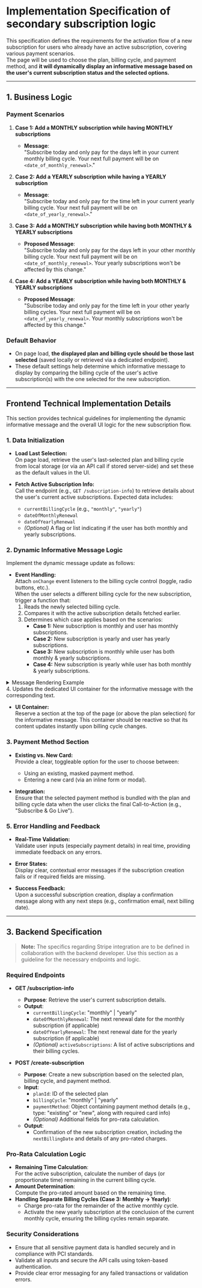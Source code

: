 # Implementation Specification of secondary subscription logic

This specification defines the requirements for the activation flow of a new subscription for users who already have an active subscription, covering various payment scenarios.  
The page will be used to choose the plan, billing cycle, and payment method, and **it will dynamically display an informative message based on the user's current subscription status and the selected options.**

---

## 1. Business Logic

### Payment Scenarios
1. **Case 1: Add a MONTHLY subscription while having MONTHLY subscriptions**  
   - **Message**:  
     "Subscribe today and only pay for the days left in your current monthly billing cycle. Your next full payment will be on `<date_of_monthly_renewal>`."

2. **Case 2: Add a YEARLY subscription while having a YEARLY subscription**  
   - **Message**:  
     "Subscribe today and only pay for the time left in your current yearly billing cycle. Your next full payment will be on `<date_of_yearly_renewal>`."

3. **Case 3: Add a MONTHLY subscription while having both MONTHLY & YEARLY subscriptions**  
   - **Proposed Message**:  
     "Subscribe today and only pay for the days left in your other monthly billing cycle. Your next full payment will be on `<date_of_monthly_renewal>`. Your yearly subscriptions won't be affected by this change."

4. **Case 4: Add a YEARLY subscription while having both MONTHLY & YEARLY subscriptions**  
   - **Proposed Message**:  
     "Subscribe today and only pay for the time left in your other yearly billing cycles. Your next full payment will be on `<date_of_yearly_renewal>`. Your monthly subscriptions won't be affected by this change."

### Default Behavior
- On page load, **the displayed plan and billing cycle should be those last selected** (saved locally or retrieved via a dedicated endpoint).
- These default settings help determine which informative message to display by comparing the billing cycle of the user's active subscription(s) with the one selected for the new subscription.

---

## Frontend Technical Implementation Details

This section provides technical guidelines for implementing the dynamic informative message and the overall UI logic for the new subscription flow.

### 1. Data Initialization

- **Load Last Selection:**  
  On page load, retrieve the user's last-selected plan and billing cycle from local storage (or via an API call if stored server-side) and set these as the default values in the UI.

- **Fetch Active Subscription Info:**  
  Call the endpoint (e.g., `GET /subscription-info`) to retrieve details about the user's current active subscriptions. Expected data includes:
  - `currentBillingCycle` (e.g., `"monthly"`, `"yearly"`)
  - `dateOfMonthlyRenewal`
  - `dateOfYearlyRenewal`
  - *(Optional)* A flag or list indicating if the user has both monthly and yearly subscriptions.

### 2. Dynamic Informative Message Logic

Implement the dynamic message update as follows:

- **Event Handling:**  
  Attach `onChange` event listeners to the billing cycle control (toggle, radio buttons, etc.).  
  When the user selects a different billing cycle for the new subscription, trigger a function that:
  1. Reads the newly selected billing cycle.
  2. Compares it with the active subscription details fetched earlier.
  3. Determines which case applies based on the scenarios:
     - **Case 1:** New subscription is monthly and user has monthly subscriptions.
     - **Case 2:** New subscription is yearly and user has yearly subscriptions.
     - **Case 3:** New subscription is monthly while user has both monthly & yearly subscriptions.
     - **Case 4:** New subscription is yearly while user has both monthly & yearly subscriptions.

<details><summary>Message Rendering Example</summary>

Based on the case determined in the dynamic function, render one of the following messages:

- **Case 1 (Monthly → Monthly):**  
  Display:  
  `"Subscribe today and only pay for the days left in your current monthly billing cycle. Your next full payment will be on <date_of_monthly_renewal>."`

- **Case 2 (Yearly → Yearly):**  
  Display:  
  `"Subscribe today and only pay for the time left in your current yearly billing cycle. Your next full payment will be on <date_of_yearly_renewal>."`

- **Case 3 (Monthly → Both Monthly & Yearly):**  
  Display:  
  `"Subscribe today and only pay for the days left in your other monthly billing cycle. Your next full payment will be on <date_of_monthly_renewal>. Your yearly subscriptions won't be affected by this change."`

- **Case 4 (Yearly → Both Monthly & Yearly):**  
  Display:  
  `"Subscribe today and only pay for the time left in your other yearly billing cycles. Your next full payment will be on <date_of_yearly_renewal>. Your monthly subscriptions won't be affected by this change."`
</details>  4. Updates the dedicated UI container for the informative message with the corresponding text.

- **UI Container:**  
  Reserve a section at the top of the page (or above the plan selection) for the informative message. This container should be reactive so that its content updates instantly upon billing cycle changes.
</details> 

### 3. Payment Method Section

- **Existing vs. New Card:**  
  Provide a clear, toggleable option for the user to choose between:
  - Using an existing, masked payment method.
  - Entering a new card (via an inline form or modal).

- **Integration:**  
  Ensure that the selected payment method is bundled with the plan and billing cycle data when the user clicks the final Call-to-Action (e.g., "Subscribe & Go Live").

### 5. Error Handling and Feedback

- **Real-Time Validation:**  
  Validate user inputs (especially payment details) in real time, providing immediate feedback on any errors.
  
- **Error States:**  
  Display clear, contextual error messages if the subscription creation fails or if required fields are missing.

- **Success Feedback:**  
  Upon a successful subscription creation, display a confirmation message along with any next steps (e.g., confirmation email, next billing date).

---


## 3. Backend Specification

> **Note:** The specifics regarding Stripe integration are to be defined in collaboration with the backend developer. Use this section as a guideline for the necessary endpoints and logic.

### Required Endpoints
- **GET /subscription-info**  
  - **Purpose**: Retrieve the user's current subscription details.  
  - **Output**:  
    - `currentBillingCycle`: "monthly" | "yearly"  
    - `dateOfMonthlyRenewal`: The next renewal date for the monthly subscription (if applicable)  
    - `dateOfYearlyRenewal`: The next renewal date for the yearly subscription (if applicable)  
    - *(Optional)* `activeSubscriptions`: A list of active subscriptions and their billing cycles.

- **POST /create-subscription**  
  - **Purpose**: Create a new subscription based on the selected plan, billing cycle, and payment method.  
  - **Input**:  
    - `planId`: ID of the selected plan  
    - `billingCycle`: "monthly" | "yearly"  
    - `paymentMethod`: Object containing payment method details (e.g., type: "existing" or "new", along with required card info)  
    - *(Optional)* Additional fields for pro-rata calculation.
  - **Output**:  
    - Confirmation of the new subscription creation, including the `nextBillingDate` and details of any pro-rated charges.

### Pro-Rata Calculation Logic
- **Remaining Time Calculation**:  
  For the active subscription, calculate the number of days (or proportionate time) remaining in the current billing cycle.
- **Amount Determination**:  
  Compute the pro-rated amount based on the remaining time.
- **Handling Separate Billing Cycles (Case 3: Monthly → Yearly)**:  
  - Charge pro-rata for the remainder of the active monthly cycle.
  - Activate the new yearly subscription at the conclusion of the current monthly cycle, ensuring the billing cycles remain separate.

### Security Considerations
- Ensure that all sensitive payment data is handled securely and in compliance with PCI standards.
- Validate all inputs and secure the API calls using token-based authentication.
- Provide clear error messaging for any failed transactions or validation errors.
